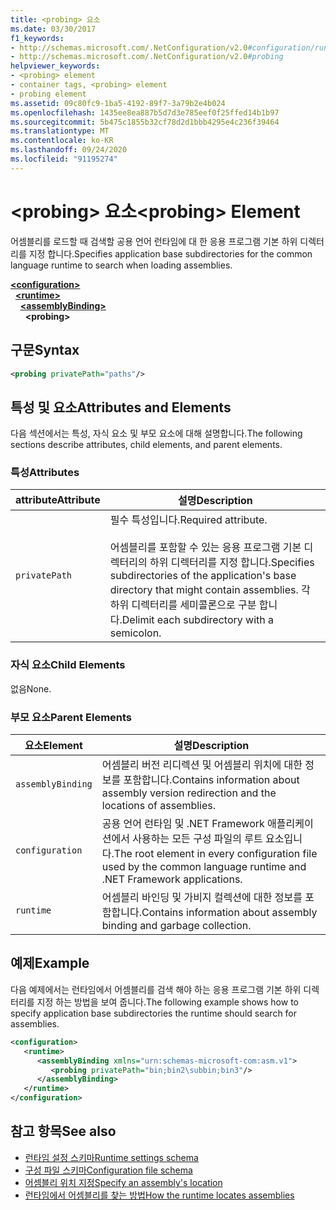 ```yaml
---
title: <probing> 요소
ms.date: 03/30/2017
f1_keywords:
- http://schemas.microsoft.com/.NetConfiguration/v2.0#configuration/runtime/assemblyBinding/probing
- http://schemas.microsoft.com/.NetConfiguration/v2.0#probing
helpviewer_keywords:
- <probing> element
- container tags, <probing> element
- probing element
ms.assetid: 09c80fc9-1ba5-4192-89f7-3a79b2e4b024
ms.openlocfilehash: 1435ee8ea887b5d7d3e785eef0f25ffed14b1b97
ms.sourcegitcommit: 5b475c1855b32cf78d2d1bbb4295e4c236f39464
ms.translationtype: MT
ms.contentlocale: ko-KR
ms.lasthandoff: 09/24/2020
ms.locfileid: "91195274"
---
```

# <a name="probing-element"></a><span data-ttu-id="7a8f4-102">\<probing> 요소</span><span class="sxs-lookup"><span data-stu-id="7a8f4-102">\<probing> Element</span></span>

<span data-ttu-id="7a8f4-103">어셈블리를 로드할 때 검색할 공용 언어 런타임에 대 한 응용 프로그램 기본 하위 디렉터리를 지정 합니다.</span><span class="sxs-lookup"><span data-stu-id="7a8f4-103">Specifies application base subdirectories for the common language runtime to search when loading assemblies.</span></span>  
  
[**\<configuration>**](../configuration-element.md)\
&nbsp;&nbsp;[**\<runtime>**](runtime-element.md)\
&nbsp;&nbsp;&nbsp;&nbsp;[**\<assemblyBinding>**](assemblybinding-element-for-runtime.md)\
&nbsp;&nbsp;&nbsp;&nbsp;&nbsp;&nbsp;**\<probing>**  
  
## <a name="syntax"></a><span data-ttu-id="7a8f4-104">구문</span><span class="sxs-lookup"><span data-stu-id="7a8f4-104">Syntax</span></span>  
  
```xml  
<probing privatePath="paths"/>  
```  
  
## <a name="attributes-and-elements"></a><span data-ttu-id="7a8f4-105">특성 및 요소</span><span class="sxs-lookup"><span data-stu-id="7a8f4-105">Attributes and Elements</span></span>  

 <span data-ttu-id="7a8f4-106">다음 섹션에서는 특성, 자식 요소 및 부모 요소에 대해 설명합니다.</span><span class="sxs-lookup"><span data-stu-id="7a8f4-106">The following sections describe attributes, child elements, and parent elements.</span></span>  
  
### <a name="attributes"></a><span data-ttu-id="7a8f4-107">특성</span><span class="sxs-lookup"><span data-stu-id="7a8f4-107">Attributes</span></span>  
  
|<span data-ttu-id="7a8f4-108">attribute</span><span class="sxs-lookup"><span data-stu-id="7a8f4-108">Attribute</span></span>|<span data-ttu-id="7a8f4-109">설명</span><span class="sxs-lookup"><span data-stu-id="7a8f4-109">Description</span></span>|  
|---------------|-----------------|  
|`privatePath`|<span data-ttu-id="7a8f4-110">필수 특성입니다.</span><span class="sxs-lookup"><span data-stu-id="7a8f4-110">Required attribute.</span></span><br /><br /> <span data-ttu-id="7a8f4-111">어셈블리를 포함할 수 있는 응용 프로그램 기본 디렉터리의 하위 디렉터리를 지정 합니다.</span><span class="sxs-lookup"><span data-stu-id="7a8f4-111">Specifies subdirectories of the application's base directory that might contain assemblies.</span></span> <span data-ttu-id="7a8f4-112">각 하위 디렉터리를 세미콜론으로 구분 합니다.</span><span class="sxs-lookup"><span data-stu-id="7a8f4-112">Delimit each subdirectory with a semicolon.</span></span>|  
  
### <a name="child-elements"></a><span data-ttu-id="7a8f4-113">자식 요소</span><span class="sxs-lookup"><span data-stu-id="7a8f4-113">Child Elements</span></span>  

<span data-ttu-id="7a8f4-114">없음</span><span class="sxs-lookup"><span data-stu-id="7a8f4-114">None.</span></span>  
  
### <a name="parent-elements"></a><span data-ttu-id="7a8f4-115">부모 요소</span><span class="sxs-lookup"><span data-stu-id="7a8f4-115">Parent Elements</span></span>  
  
|<span data-ttu-id="7a8f4-116">요소</span><span class="sxs-lookup"><span data-stu-id="7a8f4-116">Element</span></span>|<span data-ttu-id="7a8f4-117">설명</span><span class="sxs-lookup"><span data-stu-id="7a8f4-117">Description</span></span>|  
|-------------|-----------------|  
|`assemblyBinding`|<span data-ttu-id="7a8f4-118">어셈블리 버전 리디렉션 및 어셈블리 위치에 대한 정보를 포함합니다.</span><span class="sxs-lookup"><span data-stu-id="7a8f4-118">Contains information about assembly version redirection and the locations of assemblies.</span></span>|  
|`configuration`|<span data-ttu-id="7a8f4-119">공용 언어 런타임 및 .NET Framework 애플리케이션에서 사용하는 모든 구성 파일의 루트 요소입니다.</span><span class="sxs-lookup"><span data-stu-id="7a8f4-119">The root element in every configuration file used by the common language runtime and .NET Framework applications.</span></span>|  
|`runtime`|<span data-ttu-id="7a8f4-120">어셈블리 바인딩 및 가비지 컬렉션에 대한 정보를 포함합니다.</span><span class="sxs-lookup"><span data-stu-id="7a8f4-120">Contains information about assembly binding and garbage collection.</span></span>|  
  
## <a name="example"></a><span data-ttu-id="7a8f4-121">예제</span><span class="sxs-lookup"><span data-stu-id="7a8f4-121">Example</span></span>  

 <span data-ttu-id="7a8f4-122">다음 예제에서는 런타임에서 어셈블리를 검색 해야 하는 응용 프로그램 기본 하위 디렉터리를 지정 하는 방법을 보여 줍니다.</span><span class="sxs-lookup"><span data-stu-id="7a8f4-122">The following example shows how to specify application base subdirectories the runtime should search for assemblies.</span></span>  
  
```xml  
<configuration>  
   <runtime>  
      <assemblyBinding xmlns="urn:schemas-microsoft-com:asm.v1">  
         <probing privatePath="bin;bin2\subbin;bin3"/>  
      </assemblyBinding>  
   </runtime>  
</configuration>  
```  
  
## <a name="see-also"></a><span data-ttu-id="7a8f4-123">참고 항목</span><span class="sxs-lookup"><span data-stu-id="7a8f4-123">See also</span></span>

- [<span data-ttu-id="7a8f4-124">런타임 설정 스키마</span><span class="sxs-lookup"><span data-stu-id="7a8f4-124">Runtime settings schema</span></span>](index.md)
- [<span data-ttu-id="7a8f4-125">구성 파일 스키마</span><span class="sxs-lookup"><span data-stu-id="7a8f4-125">Configuration file schema</span></span>](../index.md)
- [<span data-ttu-id="7a8f4-126">어셈블리 위치 지정</span><span class="sxs-lookup"><span data-stu-id="7a8f4-126">Specify an assembly's location</span></span>](../../../../standard/assembly/location.md)
- [<span data-ttu-id="7a8f4-127">런타임에서 어셈블리를 찾는 방법</span><span class="sxs-lookup"><span data-stu-id="7a8f4-127">How the runtime locates assemblies</span></span>](../../../deployment/how-the-runtime-locates-assemblies.md)
